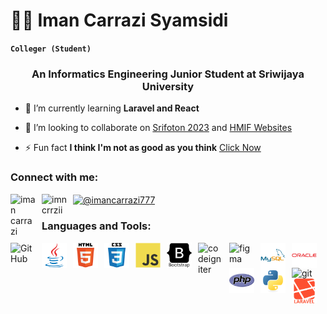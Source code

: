 # 🏄‍♂️ Iman Carrazi Syamsidi

**`Colleger (Student)`**
<h3 align="center">An Informatics Engineering Junior Student at Sriwijaya University</h3>

- 🌱 I’m currently learning **Laravel and React**

- 👯 I’m looking to collaborate on [Srifoton 2023](https://github.com/HMIF-UNSRI/srifoton2023-be.git) and [HMIF Websites](https://github.com/HMIF-UNSRI/websitehmif-be.git)


- ⚡ Fun fact **I think I'm not as good as you think** [Click Now](https://simple-birthday-timer.netlify.app/)

<h3 align="left">Connect with me:</h3>
<p align="left">
<a href="https://linkedin.com/in/iman-carrazi" target="blank"><img align="left" src="https://raw.githubusercontent.com/rahuldkjain/github-profile-readme-generator/master/src/images/icons/Social/linked-in-alt.svg" alt="iman carrazi" width="40px" style="padding-right:10px;" /></a>
<a href="https://instagram.com/imncrrzii" target="blank"><img align="left" src="https://raw.githubusercontent.com/rahuldkjain/github-profile-readme-generator/master/src/images/icons/Social/instagram.svg" alt="imncrrzii" width="40px" style="padding-right:10px;" /></a>
<a href="https://www.hackerrank.com/imancarrazi777" target="blank"><img align="center" src="https://raw.githubusercontent.com/rahuldkjain/github-profile-readme-generator/master/src/images/icons/Social/hackerrank.svg" alt="@imancarrazi777" width="40px" style="padding-right:10px;" /></a>
</p>

<h3 align="left">Languages and Tools:</h3>
<p align="left"> 
<img align="left" alt="GitHub" width="40px" style="padding-right:10px;" src="https://cdn.jsdelivr.net/gh/devicons/devicon/icons/github/github-original.svg" />
<img align="left" alt="java" width="40px" style="padding-right:10px;" src="https://raw.githubusercontent.com/devicons/devicon/master/icons/java/java-original.svg" />
<img align="left" alt="html5" width="40px" style="padding-right:10px;" src="https://raw.githubusercontent.com/devicons/devicon/master/icons/html5/html5-original-wordmark.svg" />
<img align="left" alt="css" width="40px" style="padding-right:10px;" src="https://raw.githubusercontent.com/devicons/devicon/master/icons/css3/css3-original-wordmark.svg" />
<img align="left" alt="javascript" width="40px" style="padding-right:10px;" src="https://raw.githubusercontent.com/devicons/devicon/master/icons/javascript/javascript-original.svg" />
<img align="left" alt="bootstrap" width="40px" style="padding-right:10px;" src="https://raw.githubusercontent.com/devicons/devicon/master/icons/bootstrap/bootstrap-plain-wordmark.svg" />
<img align="left" alt="codeigniter" width="40px" style="padding-right:10px;" src="https://cdn.worldvectorlogo.com/logos/codeigniter.svg" />
<img align="left" alt="figma" width="40px" style="padding-right:10px;" src="https://www.vectorlogo.zone/logos/figma/figma-icon.svg" />
<img align="left" alt="mysql" width="40px" style="padding-right:10px;" src="https://raw.githubusercontent.com/devicons/devicon/master/icons/mysql/mysql-original-wordmark.svg" />
<img align="left" alt="oracle" width="40px" style="padding-right:10px;" src="https://raw.githubusercontent.com/devicons/devicon/master/icons/oracle/oracle-original.svg" />
<img align="left" alt="php" width="40px" style="padding-right:10px;" src="https://raw.githubusercontent.com/devicons/devicon/master/icons/php/php-original.svg" />
<img align="left" alt="python" width="40px" style="padding-right:10px;" src="https://raw.githubusercontent.com/devicons/devicon/master/icons/python/python-original.svg" />
<img align="left" alt="git" width="40px" style="padding-right:10px;" src="https://www.vectorlogo.zone/logos/git-scm/git-scm-icon.svg" />
<img align="left" alt="php" width="40px" style="padding-right:10px;" src="https://raw.githubusercontent.com/devicons/devicon/master/icons/laravel/laravel-plain-wordmark.svg" />



